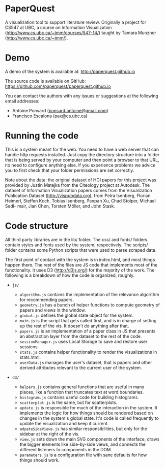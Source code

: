 PaperQuest
==========

A visualization tool to support literature review.
Originally a project for CS547 at UBC, a course on Information Visualization (http://www.cs.ubc.ca/~tmm/courses/547-14/) taught by Tamara Munzner (http://www.cs.ubc.ca/~tmm/).


Demo
====

A demo of the system is available at:
http://paperquest.github.io

The source code is available on GitHub:
https://github.com/paperquest/paperquest.github.io

You can contact the authors with any issues or suggestions at the
following email addresses:

* Antoine Ponsard (ponsard.antoine@gmail.com)
* Francisco Escalona (pax@cs.ubc.ca)

Running the code
================

This is a system meant for the web.  You need to have a web server
that can handle http requests installed.  Just copy the directory
structure into a folder that is being served by your computer and then
point a browser to that URL, no need to configure anything else.  If
you experience problems we advice you to first check that your folder
permissions are set correctly.

Note about the data: the original dataset of HCI papers for this project was provided
by Justin Matejka from the Citeology project at Autodesk. The dataset of Information
Visualization papers comes from the Visualization Publication Dataset (http://vispubdata.org), from 
Petra Isenberg, Florian Heimerl, Steffen Koch, Tobias Isenberg, Panpan Xu, Chad Stolper, Michael Sedl- mair, Jian Chen, Torsten Möller, and John Stask.

Code structure
==============

All third party libraries are in the lib/ folder.  The css/ and fonts/
folders contain styles and fonts used by the system, respectively.
The scripts/ folder contains some Python scripts that were used to
parse scraped data.

The first point of contact with the system is in index.html, and most
things happen there.  The rest of the files are JS code that
implements most of the functionality.  It uses D3 (http://d3js.org/)
for the majority of the work.  The following is a breakdown of how the
code is organized, roughly.

 + `js/`
   + `algorithm.js` contains the implementation of the relevance
     algorithm for recommending papers.
   + `geometry.js` has a bunch of helper functions to compute geometry
     of papers and views in the window.
   + `global.js` defines the global state object for the system.
   + `main.js` is the script that gets called first, and is in charge of
     setting up the rest of the vis.  It doesn't do anything after
     that.
   + `papers.js` is an implementation of a paper class in JS that
     presents an abstraction layer from the dataset to the rest of the
     code.
   + `sessionManager.js` uses Local Storage to save and restore user
     sessions.
   + `stats.js` contains helper functionality to render the
     visualizations in stats.html.
   + `userData.js` manages the user's dataset, that is papers and other
     derived attributes relevant to the current user of the system.

 + `d3/`
   + `helpers.js` contains general functions that are useful in many
     places, like a function that truncates text at word boundaries.
   + `histogram.js` contains useful code for building histograms.
   + `scatterplot.js` is the same, but for scatterplots.
   + `update.js` is responsible for much of the interaction in the
     system.  It implements the logic for how things should be
     rendered based on changes in the system's global state.  It's
     code is called frequently to update the visualization and keep it
     current.
   + `udpateSideViews.js` has similar responsibilities, but only for the
     sidebar at the right of the vis.
   + `view.js` sets down the main SVG components of the interface, draws
     the bigger elements like side-by-side views, and connects the
     different listeners to components in the DOM.
   + `parameters.js` is a configuration file with sane defaults for
     how things should work.
